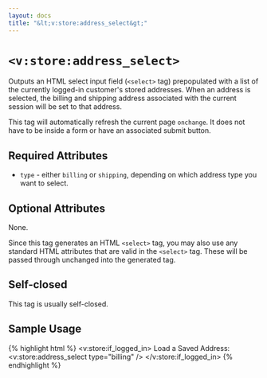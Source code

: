 ```yaml
---
layout: docs
title: "&lt;v:store:address_select&gt;"
---
```


# `<v:store:address_select>`

Outputs an HTML select input field (`<select>` tag) prepopulated with a
list of the currently logged-in customer's stored addresses. When an
address is selected, the billing and shipping address associated with
the current session will be set to that address.

This tag will automatically refresh the current page `onchange`. It does
not have to be inside a form or have an associated submit button.

## Required Attributes

-   `type` - either `billing` or `shipping`, depending on which address
    type you want to select.

## Optional Attributes

None.

Since this tag generates an HTML `<select>` tag, you may also use any
standard HTML attributes that are valid in the `<select>` tag. These
will be passed through unchanged into the generated tag.

## Self-closed

This tag is usually self-closed.

## Sample Usage

{% highlight html %}
<v:store:if_logged_in>
 Load a Saved Address: <v:store:address_select type="billing" />
</v:store:if_logged_in>
{% endhighlight %}
